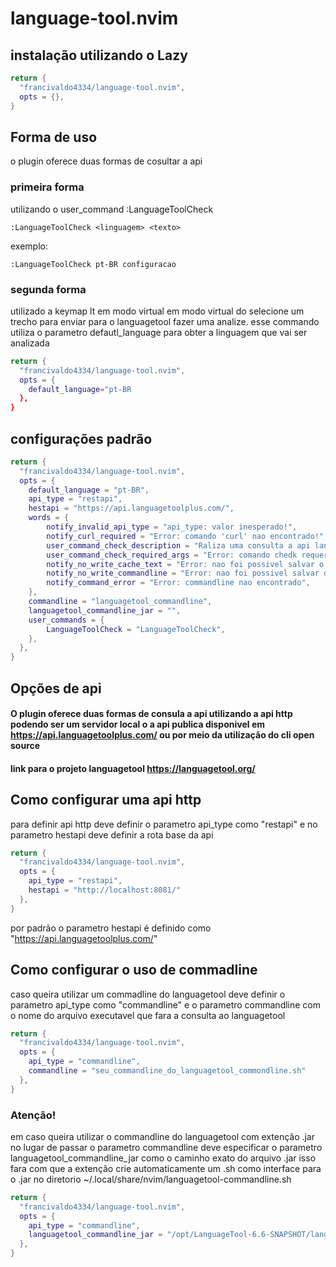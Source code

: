 # language-tool.nvim
## instalação utilizando o Lazy
```lua
return {
  "francivaldo4334/language-tool.nvim",
  opts = {},
}
```
## Forma de uso
o plugin oferece duas formas de cosultar a api<p>
### primeira forma <p>
utilizando o user_command :LanguageToolCheck
```
:LanguageToolCheck <linguagem> <texto>
```
exemplo:
```
:LanguageToolCheck pt-BR configuracao
```
### segunda forma <p>
utilizado a keymap <leader>lt em modo virtual
em modo virtual do selecione um trecho para enviar para o languagetool fazer uma analize.
esse commando utiliza o parametro defautl_language para obter a linguagem que vai ser analizada
```lua
return {
  "francivaldo4334/language-tool.nvim",
  opts = {
    default_language="pt-BR
  },
}
```
## configurações padrão
```lua
return {
  "francivaldo4334/language-tool.nvim",
  opts = {
  	default_language = "pt-BR",
  	api_type = "restapi",
  	hestapi = "https://api.languagetoolplus.com/",
  	words = {
  		notify_invalid_api_type = "api_type: valor inesperado!",
  		notify_curl_required = "Error: comando 'curl' nao encontrado!",
  		user_command_check_description = "Raliza uma consulta a api language tool",
  		user_command_check_required_args = "Error: comando chedk requer dois argumentos <language> <text>",
  		notify_no_write_cache_text = "Error: nao foi possivel salvar o arquivo de texto",
  		notify_no_write_commandline = "Error: nao foi possivel salvar o arquivo executavel",
  		notify_command_error = "Error: commandline nao encontrado",
  	},
  	commandline = "languagetool_commandline",
  	languagetool_commandline_jar = "",
  	user_commands = {
  		LanguageToolCheck = "LanguageToolCheck",
  	},
  },
}
```
## Opções de api
#### O plugin oferece duas formas de consula a api utilizando a api http podendo ser um servidor local o a api publica disponivel em https://api.languagetoolplus.com/ ou por meio da utilização do cli open source
#### link para o projeto languagetool https://languagetool.org/
## Como configurar uma api http
para definir api http deve definir o parametro api_type como "restapi"
e no parametro hestapi deve definir a rota base da api
```lua
return {
  "francivaldo4334/language-tool.nvim",
  opts = {
    api_type = "restapi",
    hestapi = "http://localhost:8081/"
  },
}
```
por padrão o parametro hestapi é definido como "https://api.languagetoolplus.com/"
## Como configurar o uso de commadline
caso queira utilizar um commadline do languagetool deve definir o parametro api_type como "commandline" e o parametro commandline com o nome do arquivo executavel que fara a consulta ao languagetool
```lua
return {
  "francivaldo4334/language-tool.nvim",
  opts = {
    api_type = "commandline",
    commandline = "seu_commandline_do_languagetool_commondline.sh"
  },
}
```
### Atenção!
em caso queira utilizar o commandline do languagetool com extenção .jar no lugar de passar o parametro commandline deve especificar o parametro languagetool_commandline_jar como o caminho exato do arquivo .jar
isso fara com que a extenção crie automaticamente um .sh como interface para o .jar no diretorio ~/.local/share/nvim/languagetool-commandline.sh
```lua
return {
  "francivaldo4334/language-tool.nvim",
  opts = {
    api_type = "commandline",
    languagetool_commandline_jar = "/opt/LanguageTool-6.6-SNAPSHOT/languagetool-commandline.jar",
  },
}
```
